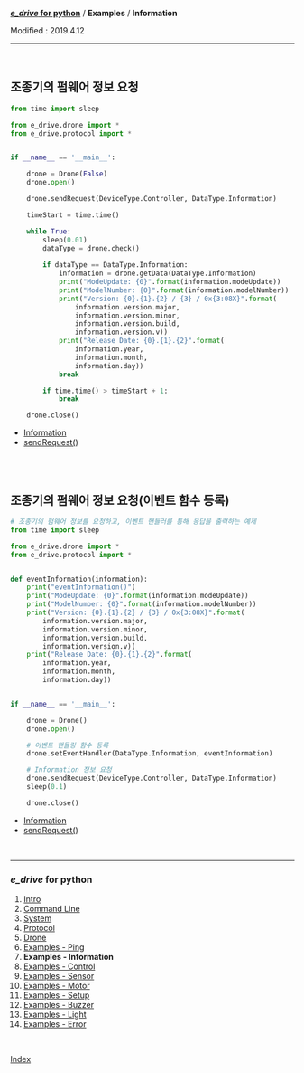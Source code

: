 **[*e_drive* for python](index.md)** / **Examples** / **Information**

Modified : 2019.4.12

---

<br>


## <a name="Information">조종기의 펌웨어 정보 요청</a>

```py
from time import sleep

from e_drive.drone import *
from e_drive.protocol import *


if __name__ == '__main__':

    drone = Drone(False)
    drone.open()

    drone.sendRequest(DeviceType.Controller, DataType.Information)

    timeStart = time.time()

    while True:
        sleep(0.01)
        dataType = drone.check()
        
        if dataType == DataType.Information:
            information = drone.getData(DataType.Information)
            print("ModeUpdate: {0}".format(information.modeUpdate))
            print("ModelNumber: {0}".format(information.modelNumber))
            print("Version: {0}.{1}.{2} / {3} / 0x{3:08X}".format(
                information.version.major,
                information.version.minor,
                information.version.build,
                information.version.v))
            print("Release Date: {0}.{1}.{2}".format(
                information.year,
                information.month,
                information.day))
            break

        if time.time() > timeStart + 1:
            break

    drone.close()
```

- [Information](03_protocol.md#Information)
- [sendRequest()](04_drone.md#sendRequest)


<br>
<br>


## <a name="Class_Information">조종기의 펌웨어 정보 요청(이벤트 함수 등록)</a>

```py
# 조종기의 펌웨어 정보를 요청하고, 이벤트 핸들러를 통해 응답을 출력하는 예제
from time import sleep

from e_drive.drone import *
from e_drive.protocol import *


def eventInformation(information):
    print("eventInformation()")
    print("ModeUpdate: {0}".format(information.modeUpdate))
    print("ModelNumber: {0}".format(information.modelNumber))
    print("Version: {0}.{1}.{2} / {3} / 0x{3:08X}".format(
        information.version.major,
        information.version.minor,
        information.version.build,
        information.version.v))
    print("Release Date: {0}.{1}.{2}".format(
        information.year,
        information.month,
        information.day))


if __name__ == '__main__':

    drone = Drone()
    drone.open()

    # 이벤트 핸들링 함수 등록
    drone.setEventHandler(DataType.Information, eventInformation)

    # Information 정보 요청
    drone.sendRequest(DeviceType.Controller, DataType.Information)
    sleep(0.1)

    drone.close()
```

- [Information](03_protocol.md#Information)
- [sendRequest()](04_drone.md#sendRequest)


<br>


---

<h3><i>e_drive</i> for python</H3>

 1. [Intro](01_intro.md)
 2. [Command Line](02_commandline.md)
 3. [System](03_system.md)
 4. [Protocol](04_protocol.md)
 5. [Drone](05_drone.md)
 6. [Examples - Ping](examples_01_ping.md)
 7. **Examples - Information**
 8. [Examples - Control](examples_03_control.md)
 9. [Examples - Sensor](examples_04_sensor.md)
10. [Examples - Motor](examples_05_motor.md)
11. [Examples - Setup](examples_06_setup.md)
12. [Examples - Buzzer](examples_07_buzzer.md)
13. [Examples - Light](examples_08_light.md)
14. [Examples - Error](examples_09_error.md)
<br>

[Index](index.md)
